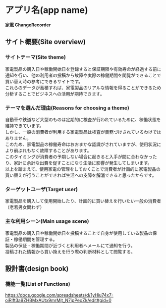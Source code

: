 # アプリ名(app name)

**家電 ChangeRecorder** 

## サイト概要(Site overview)

### サイトテーマ(Site theme)

家電製品の購入日や稼働開始日を登録すると保証期限や有効寿命が経過する前に通知を行い、他の利用者の投稿から故障や実際の稼働期間を閲覧ができることで買い替え時の参考にできるサイトです。\
これらのデータが蓄積すれば、家電製品のリアルな情報を得ることができるため分析することでビジネスへの活用が期待できます。

### テーマを選んだ理由(Reasons for choosing a theme)

自動車や鉄道など大型のものは定期的に検査が行われているために、稼働状態を維持できています。  
しかし、一般の消費者が利用する家電製品は検査が義務づけされているわけではありません。   
このため、家電製品の稼働寿命はおおまかな認識がされていますが、使用状況により前ぶれもなく故障することがあります。  
このタイミングが消費者の予期しない場合に起きると入手が間に合わなかったり、家計に余計な出費を促すことになり生活に影響が発生してしまいます。     
以上を踏まえて、使用家電の管理をしておくことで消費者が計画的に家電製品の買い替えが行うことができれば生活への支障を解消できると思ったからです。

### ターゲットユーザ(Target user)

家電製品を購入して使用開始したり、計画的に買い替えを行いたい一般の消費者（老若男女問わず）

### 主な利用シーン(Main usage scene)

家電製品の購入日や稼働開始日を投稿することで自身が使用している製品の保証・稼働期間を管理する。  
製品の保証・稼働期間が近づくと利用者へメールにて通知を行う。  
投稿された情報から買い換えを行う際の判断材料として閲覧する。  

## 設計書(design book)

### 機能一覧(List of Functions)

 https://docs.google.com/spreadsheets/d/1yHiu74x7-oiRlft3a9ZHBMxAUtx9mrMjt_N7ipPeoZk/edit#gid=0 

